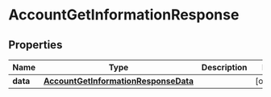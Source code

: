 

# AccountGetInformationResponse


## Properties

| Name | Type | Description | Notes |
|------------ | ------------- | ------------- | -------------|
|**data** | [**AccountGetInformationResponseData**](AccountGetInformationResponseData.md) |  |  [optional] |



